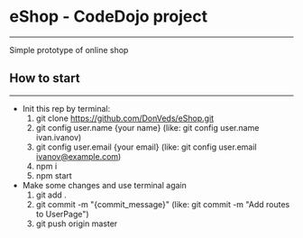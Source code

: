 # eShop - CodeDojo project
___
Simple prototype of online shop

## How to start
___
* Init this rep by terminal: 
  1. git clone https://github.com/DonVeds/eShop.git
  1. git config user.name {your name} (like: git config user.name ivan.ivanov)
  1. git config user.email {your email} (like: git config user.email ivanov@example.com)
  1. npm i
  1. npm start
* Make some changes and use terminal again
  1. git add .
  1. git commit -m "{commit_message}" (like: git commit -m "Add routes to UserPage")
  1. git push origin master